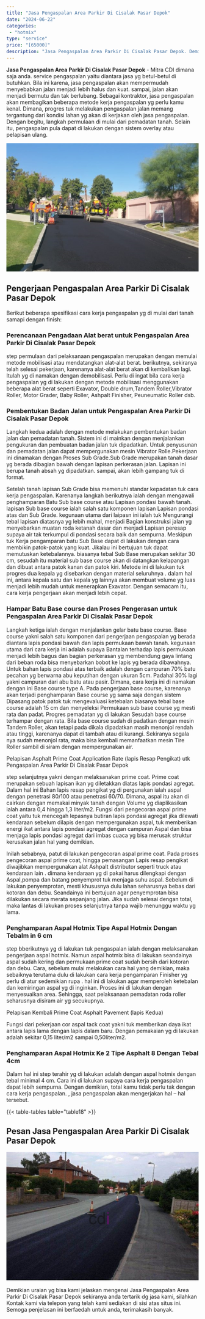 ```yaml
---
title: "Jasa Pengaspalan Area Parkir Di Cisalak Pasar Depok"
date: "2024-06-22"
categories:
 - "hotmix"
type: "service"
price: "[65000]"
description: "Jasa Pengaspalan Area Parkir Di Cisalak Pasar Depok. Demikian uraian yg bisa kami jelaskan mengenai Jasa Pengaspalan Area Parkir Di Cisalak Pasar Depok sekir..."
---
```


**Jasa Pengaspalan Area Parkir Di Cisalak Pasar Depok** - Mitra CDI dimana saja anda. service pengaspalan yaitu diantara jasa yg betul-betul di butuhkan. Bila ini karena, jasa pengaspalan akan mempermudah menyebabkan jalan menjadi lebih halus dan kuat. sampai, jalan akan menjadi bermutu dan tak berlubang. Sebagai kontraktor, jasa pengaspalan akan membagikan beberapa metode kerja pengaspalan yg perlu kamu kenal. Dimana, progres tuk melakukan pengaspalan jalan memang tergantung dari kondisi lahan yg akan di kerjakan oleh jasa pengaspalan. Dengan begitu, langkah permulaan di mulai dari pemadatan tanah. Selain itu, pengaspalan pula dapat di lakukan dengan sistem overlay atau pelapisan ulang.

![Jasa Pengaspalan Area Parkir Di Cisalak Pasar Depok](/images/hotmix/jasa-hotmix-aspal-08.jpg)

## Pengerjaan Pengaspalan Area Parkir Di Cisalak Pasar Depok

Berikut beberapa spesifikasi cara kerja pengaspalan yg di mulai dari tanah samapi dengan finish:

### Perencanaan Pengadaan Alat berat untuk Pengaspalan Area Parkir Di Cisalak Pasar Depok

step permulaan dari pelaksanaan pengaspalan merupakan dengan memulai metode mobilisasi atau mendatangkan alat-alat berat. berikutnya, sekiranya telah selesai pekerjaan, karenanya alat-alat berat akan di kembalikan lagi. Itulah yg di namakan dengan demobilisasi. Perlu di ingat bila cara kerja pengaspalan yg di lakukan dengan metode mobilisasi menggunakan beberapa alat berat seperti Exavator, Double drum,Tandem Roller,Vibrator Roller, Motor Grader, Baby Roller, Ashpalt Finisher, Peuneumatic Roller dsb.

### Pembentukan Badan Jalan untuk Pengaspalan Area Parkir Di Cisalak Pasar Depok

Langkah kedua adalah dengan metode melakukan pembentukan badan jalan dan pemadatan tanah. Sistem ini di mainkan dengan menjalankan pengukuran dan pembuatan badan jalan tuk dipadatkan. Untuk penyusunan dan pemadatan jalan dapat mempergunakan mesin Vibrator Rolle.Pekerjaan ini dinamakan dengan Proses Sub Grade.Sub Grade merupakan tanah dasar yg berada dibagian bawah dengan lapisan perkerasan jalan. Lapisan ini berupa tanah absah yg dipadatkan. sampai, akan lebih gampang tuk di format.

Setelah tanah lapisan Sub Grade bisa memenuhi standar kepadatan tuk cara kerja pengaspalan. Karenanya langkah berikutnya ialah dengan mengawali penghamparan Batu Sub base course atau Lapisan pondasi bawah tanah. lapisan Sub base course ialah salah satu komponen lapisan Lapisan pondasi atas dan Sub Grade. kegunaan utama dari laipasn ini ialah tuk Mengurangi tebal lapisan diatasnya yg lebih mahal, menjadi Bagian konstruksi jalan yg menyebarkan muatan roda ketanah dasar dan menjadi Lapisan peresap supaya air tak terkumpul di pondasi secara baik dan sempurna. Meskipun tuk Kerja pengamparan batu Sub Base dapat di lakukan dengan cara membikin patok-patok yang kuat. Jikalau ini bertujuan tuk dapat memutuskan ketebalannya. biasanya tebal Sub Base merupakan sekitar 30 cm, sesudah itu material sub base course akan di datangkan kelapangan dan dibuat antara patok kanan dan patok kiri. Metode ini di lakukan tuk progres dua kepala yg disebarkan dengan material seluruhnya . dalam hal ini, antara kepala satu dan kepala yg lainnya akan membuat volume yg luas menjadi lebih mudah untuk menerapkan Exavator. Dengan semacam itu, cara kerja pengerjaan akan menjadi lebih cepat.

### Hampar Batu Base course dan Proses Pengerasan untuk Pengaspalan Area Parkir Di Cisalak Pasar Depok

Langkah ketiga ialah dengan menjalankan gelar batu base course. Base course yakni salah satu komponen dari pengerjaan pengaspalan yg berada diantara lapis pondasi bawah dan lapis permukaan bawah tanah. kegunaan utama dari cara kerja ini adalah supaya Bantalan terhadap lapis permukaan menjadi lebih bagus dan bagian perkerasan yg membendung gaya lintang dari beban roda bisa menyebarkan bobot ke lapis yg berada dibawahnya. Untuk bahan lapis pondasi atas terbaik adalah dengan campuran 70% batu pecahan yg berwarna abu keputihan dengan ukuran 5cm. Padahal 30% lagi yakni campuran dari abu batu atau pasir. Dimana, cara kerja ini di namakan dengan ini Base course type A. Pada pengerjaan base course, karenanya akan terjadi penghamparan Base course yg sama saja dengan sistem Dipasang patok patok tuk mengevaluasi ketebalan biasanya tebal base course adalah 15 cm dan menyeleksi Permukaan sub base course yg mesti rata dan padat. Progres pemadatan yg di lakukan Sesudah base course terhampar dengan rata. Bila base course sudah di padatkan dengan mesin Tandem Roller, akan tetapi pada dikala dipadatkan masih menonjol rendah atau tinggi, karenanya dapat di tambah atau di kurangi. Sekiranya segala nya sudah menonjol rata, maka bisa kembali memanfaatkan mesin Tire Roller sambil di siram dengan mempergunakan air.

Pelapisan Asphalt Prime Coat Application Rate (lapis Resap Pengikat) utk Pengaspalan Area Parkir Di Cisalak Pasar Depok

step selanjutnya yakni dengan melaksanakan prime coat. Prime coat merupakan sebuah lapisan ikan yg diletakkan diatas lapis pondasi agregat. Dalam hal ini Bahan lapis resap pengikat yg di pergunakan ialah aspal dengan penetrasi 80/100 atau penetrasi 60/70. Dimana, aspal itu akan di cairkan dengan memakai minyak tanah dengan Volume yg diaplikasikan ialah antara 0,4 hingga 1,3 liter/m2. Fungsi dari pengecoran aspal prime coat yaitu tuk mencegah lepasnya butiran lapis pondasi agregat jika dilewati kendaraan sebelum dilapis dengan mempergunakan aspal, tuk memberikan energi ikat antara lapis pondasi agregat dengan campuran Aspal dan bisa menjaga lapis pondasi agregat dari imbas cuaca yg bisa merusak struktur kerusakan jalan hal yang demikian.

Inilah sebabnya, patut di lakukan pengecoran aspal prime coat. Pada proses pengecoran aspal prime coat, hingga pemasangan Lapis resap pengikat diwajibkan mempergunakan alat Ashpalt distributor seperti truck atau kendaraan lain . dimana kendaraan yg di pakai harus dilengkapi dengan Aspal,pompa dan batang penyemprot tuk menjaga suhu aspal. Sebelum di lakukan penyemprotan, mesti khususnya dulu lahan seharusnya bebas dari kotoran dan debu. Seandainya ini bertujuan agar penyemprotan bisa dilakukan secara merata sepanjang jalan. Jika sudah selesai dengan total, maka lantas di lakukan proses selanjutnya tanpa wajib menunggu waktu yg lama.

### Penghamparan Aspal Hotmix Tipe Aspal Hotmix Dengan Tebalm in 6 cm

step bberikutnya yg di lakukan tuk pengaspalan ialah dengan melaksanakan pengerjaan aspal hotmix. Namun aspal hotmix bisa di lakukan seandainya aspal sudah kering dan permukaan prime coat sudah bersih dari kotoran dan debu. Cara, sebelum mulai melakukan cara hal yang demikian, maka sebaiknya terutama dulu di lakukan cara kerja pengamparan Finisher yg perlu di atur sedemikian rupa . hal ini di lakukan agar memperoleh ketebalan dan kemiringan aspal yg di inginkan. Proses ini di lakukan dengan menyesuaikan area. Sehingga, saat pelaksanaan pemadatan roda roller seharusnya disiram air yg secukupnya.

Pelapisan Kembali Prime Coat Asphalt Pavement (lapis Kedua)

Fungsi dari pekerjaan cor aspal tack coat yakni tuk memberikan daya ikat antara lapis lama dengan lapis dalam baru. Dengan pemakaian yg di lakukan adalah sekitar 0,15 liter/m2 sampai 0,50liter/m2.

### Penghamparan Aspal Hotmix Ke 2 Tipe Asphalt 8 Dengan Tebal 4cm

Dalam hal ini step terahir yg di lakukan adalah dengan aspal hotmix dengan tebal minimal 4 cm. Cara ini di lakukan supaya cara kerja pengaspalan dapat lebih sempurna. Dengan demikian, total kamu tidak perlu tak dengan cara kerja pengaspalan. , jasa pengaspalan akan mengerjakan hal – hal tersebut.

{{< table-tables table="table18" >}}

## Pesan Jasa Pengaspalan Area Parkir Di Cisalak Pasar Depok

![Jasa Pengaspalan Area Parkir Di Cisalak Pasar Depok](/images/hotmix/jasa-hotmix-aspal-31.jpg)

Demikian uraian yg bisa kami jelaskan mengenai Jasa Pengaspalan Area Parkir Di Cisalak Pasar Depok sekiranya anda tertarik dg jasa kami, silahkan Kontak kami via telepon yang telah kami sediakan di sisi atas situs ini. Semoga penjelasan ini berfaedah untuk anda, terimakasih banyak.
